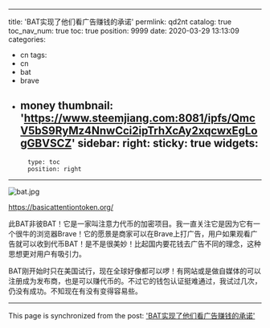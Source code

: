 
---
title: 'BAT实现了他们看广告赚钱的承诺'
permlink: qd2nt
catalog: true
toc_nav_num: true
toc: true
position: 9999
date: 2020-03-29 13:13:09
categories:
- cn
tags:
- cn
- bat
- brave
- money
thumbnail: 'https://www.steemjiang.com:8081/ipfs/QmcV5bS9RyMz4NnwCci2ipTrhXcAy2xqcwxEgLogGBVSCZ'
sidebar:
    right:
        sticky: true
widgets:
    -
        type: toc
        position: right
---


![bat.jpg](https://www.steemjiang.com:8081/ipfs/QmcV5bS9RyMz4NnwCci2ipTrhXcAy2xqcwxEgLogGBVSCZ)

https://basicattentiontoken.org/

此BAT非彼BAT！它是一家叫注意力代币的加密项目。我一直关注它是因为它有一个很牛的浏览器Brave！它的愿景是商家可以在Brave上打广告，用户如果观看广告就可以收到代币BAT！是不是很美妙！比起国内要花钱去广告不同的理念，这种思想更对用户有吸引力。

BAT刚开始时只在美国试行，现在全球好像都可以啰！有网站或是做自媒体的可以注册成为发布商，也是可以赚代币的。不过它的钱包认证挺难通过，我试过几次，仍没有成功。不知现在有没有变得容易些。

- - -

This page is synchronized from the post: ['BAT实现了他们看广告赚钱的承诺'](https://steemit.com/@lemooljiang/qd2nt)
